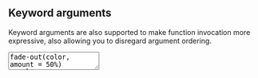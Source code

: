 ---
---

<div class="step" markdown="1">

## Keyword arguments

Keyword arguments are also supported to make
function invocation more expressive, also allowing
you to disregard argument ordering.


<div><textarea class="stylus">
fade-out(color, amount = 50%)
  color - rgba(0,0,0,amount)

body
  foo: fade-out(#eee)
  foo: fade-out(#eee, 20%)
  foo: fade-out(#eee, amount: 50%)
  foo: fade-out(color: #eee, amount: 50%)
  foo: fade-out(amount: 50%, #eee)
  foo: fade-out(amount: 50%, color: #eee)
</textarea></div>
</div>
